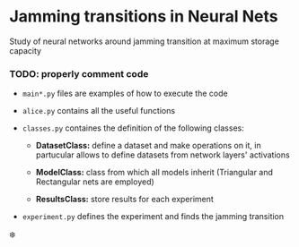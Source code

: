 # Jamming transitions in Neural Nets

Study of neural networks around jamming transition at maximum storage capacity

### TODO: properly comment code

 - `main*.py` files are examples of how to execute the code
 
 - `alice.py` contains all the useful functions
 - `classes.py` containes the definition of the following classes:
      - **DatasetClass:** define a dataset and make operations on it, in partucular allows to define datasets from network layers' activations
      
      - **ModelClass:** class from which all models inherit (Triangular and Rectangular nets are employed)
      
      - **ResultsClass:** store results for each experiment
      
 - `experiment.py` defines the experiment and finds the jamming transition 


:snowflake:
